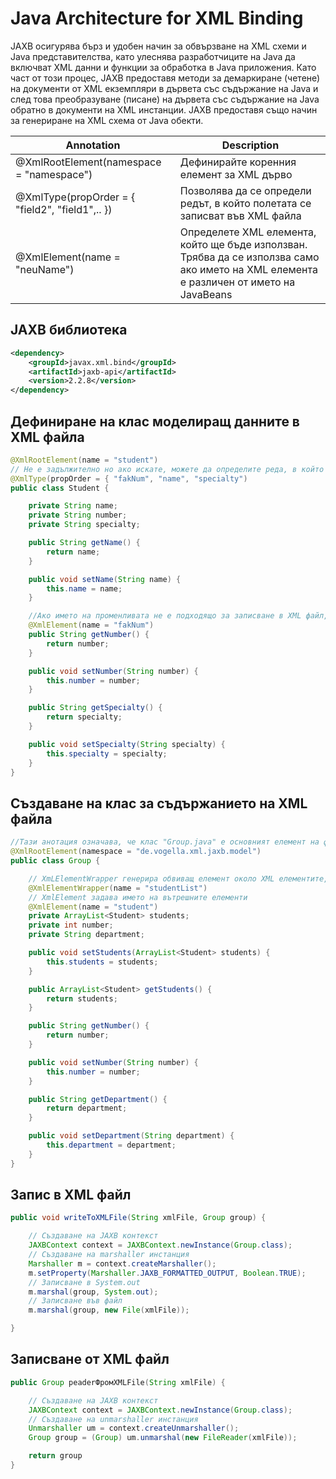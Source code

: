 # Java Architecture for XML Binding

JAXB осигурява бърз и удобен начин за обвързване на XML схеми и Java представителства, като улеснява разработчиците на Java да включват XML данни и функции за обработка в Java приложения. Като част от този процес, JAXB предоставя методи за демаркиране (четене) на документи от XML екземпляри в дървета със съдържание на Java и след това преобразуване (писане) на дървета със съдържание на Java обратно в документи на XML инстанции. JAXB предоставя също начин за генериране на XML схема от Java обекти.

Annotation | Description
|-|-|
@XmlRootElement(namespace = "namespace") | Дефинирайте коренния елемент за XML дърво
@XmlType(propOrder = { "field2", "field1",.. }) | Позволява да се определи редът, в който полетата се записват във XML файла
@XmlElement(name = "neuName") | Определете XML елемента, който ще бъде използван. Трябва да се използва само ако името на XML елемента е различен от името на JavaBeans

## JAXB библиотека

```xml
<dependency>
    <groupId>javax.xml.bind</groupId>
    <artifactId>jaxb-api</artifactId>
    <version>2.2.8</version>
</dependency>
```

## Дефиниране на клас моделиращ данните в XML файла

```java
@XmlRootElement(name = "student")
// Не е задължително но ако искате, можете да определите реда, в който да се запишат полетата
@XmlType(propOrder = { "fakNum", "name", "specialty")
public class Student {

    private String name;
    private String number;
    private String specialty;

    public String getName() {
        return name;
    }

    public void setName(String name) {
        this.name = name;
    }

    //Ако името на променливата не е подходящо за записване в XML файл, можете лесно да се промените
    @XmlElement(name = "fakNum")
    public String getNumber() {
        return number;
    }

    public void setNumber(String number) {
        this.number = number;
    }

    public String getSpecialty() {
        return specialty;
    }

    public void setSpecialty(String specialty) {
        this.specialty = specialty;
    }
}
```

## Създаване на клас за съдържанието на XML файла

```java
//Тази анотация означава, че клас "Group.java" е основният елемент на файла
@XmlRootElement(namespace = "de.vogella.xml.jaxb.model")
public class Group {

    // XmLElementWrapper генерира обвиващ елемент около XML елементите, родителския елемент
    @XmlElementWrapper(name = "studentList")
    // XmlElement задава името на вътрешните елементи
    @XmlElement(name = "student")
    private ArrayList<Student> students;
    private int number;
    private String department;

    public void setStudents(ArrayList<Student> students) {
        this.students = students;
    }

    public ArrayList<Student> getStudents() {
        return students;
    }

    public String getNumber() {
        return number;
    }

    public void setNumber(String number) {
        this.number = number;
    }

    public String getDepartment() {
        return department;
    }

    public void setDepartment(String department) {
        this.department = department;
    }
}
```

## Запис в XML файл


```java
public void writeToXMLFile(String xmlFile, Group group) {

    // Създаване на JAXB контекст
    JAXBContext context = JAXBContext.newInstance(Group.class);
    // Създаване на marshaller инстанция
    Marshaller m = context.createMarshaller();
    m.setProperty(Marshaller.JAXB_FORMATTED_OUTPUT, Boolean.TRUE);
    // Записване в System.out
    m.marshal(group, System.out);
    // Записване във файл
    m.marshal(group, new File(xmlFile));

}
```

## Записване от XML файл

```java
public Group рeaderФромXMLFile(String xmlFile) {

    // Създаване на JAXB контекст
    JAXBContext context = JAXBContext.newInstance(Group.class);
    // Създаване на unmarshaller инстанция
    Unmarshaller um = context.createUnmarshaller();
	Group group = (Group) um.unmarshal(new FileReader(xmlFile));

    return group
}
```
